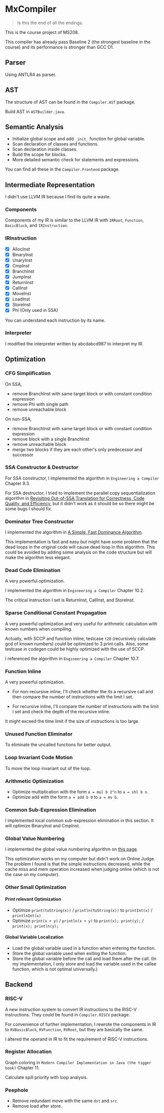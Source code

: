 # MxCompiler


> Is this the end of all the endings.

This is the course project of MS208.

This compiler has already pass Baseline 2 (the strongest baseline in the course) and 
its performance is stronger than GCC O1. 

## Parser

Using ANTLR4 as parser.
 

## AST

The structure of AST can be found in the `Compiler.AST` package.

Build AST in `ASTBuilder.java`.

## Semantic Analysis

* Initialize global scope and add `_init_` function for global variable.
* Scan declaration of classes and functions.
* Scan declaration inside classes.
* Build the scope for blocks.
* More detailed semantic check for statements and expressions.

You can find all these in the `Compiler.Frontend` package.

## Intermediate Representation

I didn't use LLVM IR because I find its quite a waste.

### Components

Components of my IR is similar to the LLVM IR with `IRRoot`, `Function`, `BasicBlock`, and `IRInstruction`.

### IRInstruction

* [x] AllocInst
* [x] BinaryInst
* [x] UnaryInst
* [x] CmpInst
* [x] BranchInst
* [x] JumpInst
* [x] ReturnInst
* [x] CallInst
* [x] MoveInst
* [x] LoadInst
* [x] StoreInst
* [x] Phi (Only used in SSA)

You can understand each instruction by its name.

### Interpreter

I modified the interpreter written by abcdabcd987 to interpret my IR.

## Optimization

### CFG Simplification

On SSA, 

* remove BranchInst with same target block or with constant condition expression
* remove Phi with single path
* remove unreachable block

On non-SSA,

* remove BranchInst with same target block or with constant condition expression
* remove block with a single BranchInst
* remove unreachable block
* merge two blocks if they are each other's only predecessor and successor

### SSA Constructor & Destructor

For SSA constructor, I implemented the algorithm in `Engineering a Compiler` Chapter 9.3.

For SSA destructor, I tried to implement the parallel copy sequentialization algorithm
 in [Revisiting Out-of-SSA Translation for Correctness, Code
     Quality, and Efficiency](https://hal.inria.fr/inria-00349925v1/document), but it didn't work as
 it should be so there might be some bugs I should fix.
 
### Dominator Tree Constructor

I implemented the algorithm in [A Simple, Fast Dominance Algorithm](https://www.cs.rice.edu/~keith/EMBED/dom.pdf).

This implementation is fast and easy but might have some problem that the dead loops in
 the original code will cause dead loop in this algorithm. This could be avoided by adding
 some analysis on the code structure but will make the algorithm less elegant.
 
### Dead Code Elimination

A very powerful optimization.

I implemented the algorithm in `Engineering a Compiler` Chapter 10.2.

The critical instruction I set is ReturnInst, CallInst, and StoreInst.  

### Sparse Conditional Constant Propagation

A very powerful optimization and very useful for arithmetic calculation with known numbers when compiling.

Actually, with SCCP and function inline, testcase `t28` (recursively calculate gcd of known numbers)
 could be optimized to 3 print calls. Also, some testcase in codegen could be highly optimized
 with the use of SCCP.

I referenced the algorithm in `Engineering a Compiler` Chapter 10.7.

### Function Inline

A very powerful optimization.

* For non-recursive inline, I'll check whether the its a recursive call and then compare the 
 number of instructions with the limit I set.
 
* For recursive inline, I'll compare the number of instructions with the limit I set and 
 check the depth of the recursive inline.
 
It might exceed the time limit if the size of instructions is too large. 

### Unused Function Eliminator

To eliminate the uncalled functions for better output.

### Loop Invariant Code Motion

To move the loop invariant out of the loop.

### Arithmetic Optimization

* Optimize multiplication with the form `a = mul b 2^n` to `a = shl b n`.
* Optimize add with the form `a = add b 0` to `a = mv b`.

### Common Sub-Expression Elimination

I implemented local common sub-expression elimination in this section. 
 It will optimize BinaryInst and CmpInst.

### Global Value Numbering
 
I implemented the global value numbering algorithm on [this page](https://www.cs.cornell.edu/courses/cs6120/2019fa/blog/global-value-numbering/).

This optimization works on my computer but didn't work on Online Judge. The problem 
 I found is that the simple instructions decreased, while the cache miss and
 mem operation increased when judging online (which is not the case on my computer).

### Other Small Optimization

#### Print relevant Optimization

* Optimize `print(toString(x))` / `println(toString(x))` to `printInt(x)` / `printlnInt(x)`
* Optimize `print(x + y)` / `println(x + y)` to `print(x); print(y);` / `print(x); println(y);`

#### Global Variable Localization

* Load the global variable used in a function when entering the function.
* Store the global variable used when exiting the function.
* Store the global variable before the call and load them after the call.
 (In my implementation, I only store and load the variable used in the callee function, 
 which is not optimal universally.)


## Backend

### RISC-V

A new instruction system to convert IR instructions to the RISC-V instructions.
 They could be found in `Compiler.RISCV` package.
 
For convenience of further implementation, I rewrote the components in IR to `RVBasicBlock`,
 `RVFunction`, `RVRoot`, but they are basically the same.
 
I altered the operand in IR to fit the requirement of RISC-V instructions.

### Register Allocation

Graph coloring in `Modern Compiler Implementation in Java (the tigger book)` Chapter 11.

Calculate spill priority with loop analysis.

### Peephole

* Remove redundant move with the same `dst` and `src`.
* Remove load after store.
